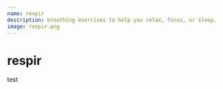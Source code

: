 ```yaml
---
name: respir
description: breathing exercises to help you relax, focus, or sleep.
image: respir.png
---
```


# respir

test
